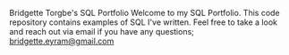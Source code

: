 Bridgette Torgbe's SQL Portfolio
Welcome to my SQL Portfolio. This code repository contains examples of SQL I've written. Feel free to take a look and reach out via email if you have any questions; bridgette.eyram@gmail.com
